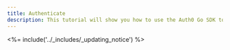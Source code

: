```yaml
---
title: Authenticate
description: This tutorial will show you how to use the Auth0 Go SDK to add authentication and authorization to your API.
---
```


<%= include('../_includes/_updating_notice') %>
